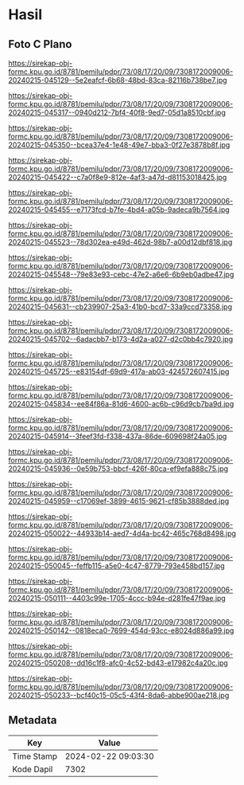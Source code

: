 # Hasil

## Foto C Plano

https://sirekap-obj-formc.kpu.go.id/8781/pemilu/pdpr/73/08/17/20/09/7308172009006-20240215-045129--5e2eafcf-6b68-48bd-83ca-82116b738be7.jpg

https://sirekap-obj-formc.kpu.go.id/8781/pemilu/pdpr/73/08/17/20/09/7308172009006-20240215-045317--0940d212-7bf4-40f8-9ed7-05d1a8510cbf.jpg

https://sirekap-obj-formc.kpu.go.id/8781/pemilu/pdpr/73/08/17/20/09/7308172009006-20240215-045350--bcea37e4-1e48-49e7-bba3-0f27e3878b8f.jpg

https://sirekap-obj-formc.kpu.go.id/8781/pemilu/pdpr/73/08/17/20/09/7308172009006-20240215-045422--c7a0f8e9-812e-4af3-a47d-d81153018425.jpg

https://sirekap-obj-formc.kpu.go.id/8781/pemilu/pdpr/73/08/17/20/09/7308172009006-20240215-045455--e7173fcd-b7fe-4bd4-a05b-9adeca9b7564.jpg

https://sirekap-obj-formc.kpu.go.id/8781/pemilu/pdpr/73/08/17/20/09/7308172009006-20240215-045523--78d302ea-e49d-462d-98b7-a00d12dbf818.jpg

https://sirekap-obj-formc.kpu.go.id/8781/pemilu/pdpr/73/08/17/20/09/7308172009006-20240215-045548--79e83e93-cebc-47e2-a6e6-6b9eb0adbe47.jpg

https://sirekap-obj-formc.kpu.go.id/8781/pemilu/pdpr/73/08/17/20/09/7308172009006-20240215-045631--cb239907-25a3-41b0-bcd7-33a9ccd73358.jpg

https://sirekap-obj-formc.kpu.go.id/8781/pemilu/pdpr/73/08/17/20/09/7308172009006-20240215-045702--6adacbb7-b173-4d2a-a027-d2c0bb4c7920.jpg

https://sirekap-obj-formc.kpu.go.id/8781/pemilu/pdpr/73/08/17/20/09/7308172009006-20240215-045725--e83154df-69d9-417a-ab03-424572607415.jpg

https://sirekap-obj-formc.kpu.go.id/8781/pemilu/pdpr/73/08/17/20/09/7308172009006-20240215-045834--ee84f86a-81d6-4600-ac6b-c96d9cb7ba9d.jpg

https://sirekap-obj-formc.kpu.go.id/8781/pemilu/pdpr/73/08/17/20/09/7308172009006-20240215-045914--3feef3fd-f338-437a-86de-609698f24a05.jpg

https://sirekap-obj-formc.kpu.go.id/8781/pemilu/pdpr/73/08/17/20/09/7308172009006-20240215-045936--0e59b753-bbcf-426f-80ca-ef9efa888c75.jpg

https://sirekap-obj-formc.kpu.go.id/8781/pemilu/pdpr/73/08/17/20/09/7308172009006-20240215-045959--c17069ef-3899-4615-9621-cf85b3888ded.jpg

https://sirekap-obj-formc.kpu.go.id/8781/pemilu/pdpr/73/08/17/20/09/7308172009006-20240215-050022--44933b14-aed7-4d4a-bc42-465c768d8498.jpg

https://sirekap-obj-formc.kpu.go.id/8781/pemilu/pdpr/73/08/17/20/09/7308172009006-20240215-050045--feffb115-a5e0-4c47-8779-793e458bd157.jpg

https://sirekap-obj-formc.kpu.go.id/8781/pemilu/pdpr/73/08/17/20/09/7308172009006-20240215-050111--4403c99e-1705-4ccc-b94e-d281fe47f9ae.jpg

https://sirekap-obj-formc.kpu.go.id/8781/pemilu/pdpr/73/08/17/20/09/7308172009006-20240215-050142--0818eca0-7699-454d-93cc-e8024d886a99.jpg

https://sirekap-obj-formc.kpu.go.id/8781/pemilu/pdpr/73/08/17/20/09/7308172009006-20240215-050208--dd16c1f8-afc0-4c52-bd43-e17982c4a20c.jpg

https://sirekap-obj-formc.kpu.go.id/8781/pemilu/pdpr/73/08/17/20/09/7308172009006-20240215-050233--bcf40c15-05c5-43f4-8da6-abbe900ae218.jpg


## Metadata

| Key        | Value               |
| ---------- | ------------------- |
| Time Stamp | 2024-02-22 09:03:30 |
| Kode Dapil | 7302                |



